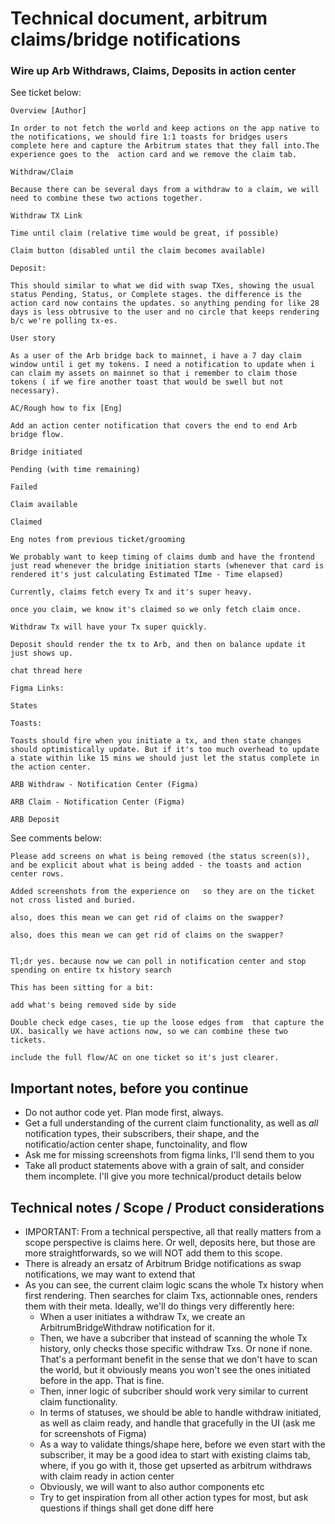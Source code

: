 # Technical document, arbitrum claims/bridge notifications

### Wire up Arb Withdraws, Claims, Deposits in action center

See ticket below:

```
Overview [Author]

In order to not fetch the world and keep actions on the app native to the notifications, we should fire 1:1 toasts for bridges users complete here and capture the Arbitrum states that they fall into.The experience goes to the  action card and we remove the claim tab.

Withdraw/Claim

Because there can be several days from a withdraw to a claim, we will need to combine these two actions together.

Withdraw TX Link

Time until claim (relative time would be great, if possible)

Claim button (disabled until the claim becomes available)

Deposit:

This should similar to what we did with swap TXes, showing the usual status Pending, Status, or Complete stages. the difference is the action card now contains the updates. so anything pending for like 28 days is less obtrusive to the user and no circle that keeps rendering b/c we're polling tx-es.

User story

As a user of the Arb bridge back to mainnet, i have a 7 day claim window until i get my tokens. I need a notification to update when i can claim my assets on mainnet so that i remember to claim those tokens ( if we fire another toast that would be swell but not necessary).

AC/Rough how to fix [Eng]

Add an action center notification that covers the end to end Arb bridge flow.

Bridge initiated

Pending (with time remaining)

Failed

Claim available

Claimed

Eng notes from previous ticket/grooming

We probably want to keep timing of claims dumb and have the frontend just read whenever the bridge initiation starts (whenever that card is rendered it's just calculating Estimated TIme - Time elapsed)

Currently, claims fetch every Tx and it's super heavy.

once you claim, we know it's claimed so we only fetch claim once.

Withdraw Tx will have your Tx super quickly.

Deposit should render the tx to Arb, and then on balance update it just shows up.

chat thread here

Figma Links:

States

Toasts:

Toasts should fire when you initiate a tx, and then state changes should optimistically update. But if it's too much overhead to update a state within like 15 mins we should just let the status complete in the action center.

ARB Withdraw - Notification Center (Figma)

ARB Claim - Notification Center (Figma)

ARB Deposit 
```

See comments below:

```
Please add screens on what is being removed (the status screen(s)), and be explicit about what is being added - the toasts and action center rows.

Added screenshots from the experience on   so they are on the ticket not cross listed and buried. 

also, does this mean we can get rid of claims on the swapper?  

also, does this mean we can get rid of claims on the swapper?


Tl;dr yes. because now we can poll in notification center and stop spending on entire tx history search 

This has been sitting for a bit: 

add what's being removed side by side 

Double check edge cases, tie up the loose edges from  that capture the UX. basically we have actions now, so we can combine these two tickets. 

include the full flow/AC on one ticket so it's just clearer.
```

## Important notes, before you continue

- Do not author code yet. Plan mode first, always. 
- Get a full understanding of the current claim functionality, as well as *all* notification types, their subscribers, their shape, and the notificatio/action center shape, functoinality, and flow
- Ask me for missing screenshots from figma links, I'll send them to you 
- Take all product statements above with a grain of salt, and consider them incomplete. I'll give you more technical/product details below

## Technical notes / Scope / Product considerations

- IMPORTANT: From a technical perspective, all that really matters from a scope perspective is claims here. Or well, deposits here, but those are more straightforwards, so we will NOT add them to this scope.
- There is already an ersatz of Arbitrum Bridge notifications as swap notifications, we may want to extend that 
- As you can see, the current claim logic scans the whole Tx history when first rendering. Then searches for claim Txs, actionnable ones, renders them with their meta. Ideally, we'll do things very differently here: 
  - When a user initiates a withdraw Tx, we create an ArbitrumBridgeWithdraw notification for it. 
  - Then, we have a subcriber that instead of scanning the whole Tx history, only checks those specific withdraw Txs. Or none if none. That's a performant benefit in the sense that we don't have to scan the world, but it obviously means you won't see the ones initiated before in the app. That is fine. 
  - Then, inner logic of subcriber should work very similar to current claim functionality. 
  - In terms of statuses, we should be able to handle withdraw initiated, as well as claim ready, and handle that gracefully in the UI (ask me for screenshots of Figma)
  - As a way to validate things/shape here, before we even start with the subscriber, it may be a good idea to start with existing claims tab, where, if you go with it, those get upserted as arbitrum withdraws with claim ready in action center 
  - Obviously, we will want to also author components etc 
  - Try to get inspiration from all other action types for most, but ask questions if things shall get done diff here
